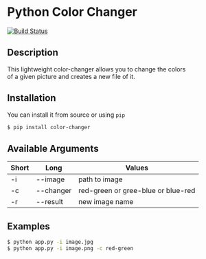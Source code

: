 # Python Color Changer #
[![Build Status](https://travis-ci.org/DahlitzFlorian/python-color-changer.svg?branch=master)](https://travis-ci.org/DahlitzFlorian/python-color-changer)

## Description ##
This lightweight color-changer allows you to change the colors<br>
of a given picture and creates a new file of it.

## Installation ##
You can install it from source or using `pip`

```bash
$ pip install color-changer
```

## Available Arguments ##
Short | Long | Values
------|------|-------
-i | --image | path to image
-c | --changer | red-green or gree-blue or blue-red
-r | --result | new image name

## Examples ##
```bash
$ python app.py -i image.jpg
$ python app.py -i image.png -c red-green
```